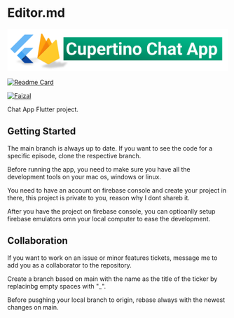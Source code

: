 # Editor.md

![](picture.png)

[![Readme Card](https://github-readme-stats.vercel.app/api/pin/?username=fpatelm&repo=Cupertino-Chat-App)](https://github.com/anuraghazra/github-readme-stats)


[![Faizal](https://upload.wikimedia.org/wikipedia/commons/thumb/b/b8/YouTube_Logo_2017.svg/512px-YouTube_Logo_2017.svg.png)](https://www.youtube.com/keynotecast?sub_confirmation=1)



Chat App Flutter project.

## Getting Started

The main branch is always up to date. If you want to see the code for a specific episode, clone the respective branch.

Before running the app, you need to make sure you have all the development tools on your mac os, windows or linux.

You need to have an account on firebase console and create your project in there, this project is private to you, reason why I dont shareb it.

After you have the project on firebase console, you can optioanlly setup firebase emulators omn your local computer to ease the development.

## Collaboration

If you want to work on an issue or minor features tickets, message me to add you as a collaborator to the repository.

Create a branch based on main with the name as the title of the ticker by replacinbg empty spaces with "\_".

Before pusghing your local branch to origin, rebase always with the newest changes on main.
